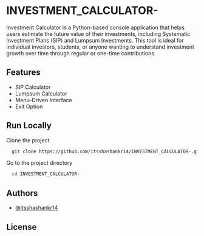 
# INVESTMENT_CALCULATOR-

Investment Calculator is a Python-based console application that helps users estimate the future value of their investments, including Systematic Investment Plans (SIP) and Lumpsum Investments. This tool is ideal for individual investors, students, or anyone wanting to understand investment growth over time through regular or one-time contributions.
## Features

- SIP Calculator
- Lumpsum Calculator
- Menu-Driven Interface
 - Exit Option

## Run Locally

Clone the project

```bash
  git clone https://github.com/itsshashankr14/INVESTMENT_CALCULATOR-.git
```

Go to the project directory

```bash
  cd INVESTMENT_CALCULATOR-
```



## Authors

- [@itsshashankr14](https://www.github.com/itsshashankr14)



## License

[](https://choosealicense.com/licenses/mit/)

